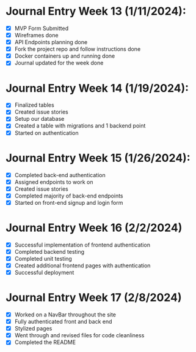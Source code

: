 # Journal Entry Week 13 (1/11/2024):
- [x] MVP Form Submitted
- [x] Wireframes done
- [x] API Endpoints planning done
- [x] Fork the project repo and follow instructions done
- [x] Docker containers up and running done
- [x] Journal updated for the week done

# Journal Entry Week 14 (1/19/2024):
- [x] Finalized tables
- [x] Created issue stories
- [x] Setup our database
- [x] Created a table with migrations and 1 backend point
- [x] Started on authentication

# Journal Entry Week 15 (1/26/2024):
- [x] Completed back-end authentication
- [x] Assigned endpoints to work on
- [x] Created issue stories
- [x] Completed majority of back-end endpoints
- [x] Started on front-end signup and login form

# Journal Entry Week 16 (2/2/2024)
- [x] Successful implementation of frontend authentication
- [x] Completed backend testing
- [x] Completed unit testing
- [x] Created additional frontend pages with authentication
- [x] Successful deployment

# Journal Entry Week 17 (2/8/2024)
- [x] Worked on a NavBar throughout the site
- [x] Fully authenticated front and back end
- [x] Stylized pages
- [x] Went through and revised files for code cleanliness
- [x] Completed the README
